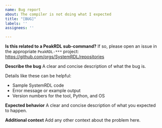 ```yaml
---
name: Bug report
about: The compiler is not doing what I expected
title: "[BUG]"
labels: ''
assignees: ''

---
```


**Is this related to a PeakRDL sub-command?**
If so, please open an issue in the appropriate `PeakRDL-***` project: https://github.com/orgs/SystemRDL/repositories


**Describe the bug**
A clear and concise description of what the bug is.

Details like these can be helpful:
* Sample SystemRDL code
* Error message or example output
* Version numbers for the tool, Python, and OS


**Expected behavior**
A clear and concise description of what you expected to happen.


**Additional context**
Add any other context about the problem here.
